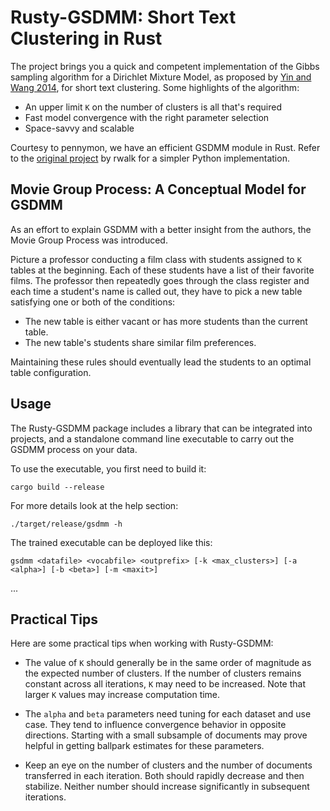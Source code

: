 
# Rusty-GSDMM: Short Text Clustering in Rust

The project brings you a quick and competent implementation of the Gibbs sampling algorithm for a Dirichlet Mixture Model, as proposed by [Yin and Wang 2014](https://pdfs.semanticscholar.org/058a/d0815ce350f0e7538e00868c762be78fe5ef.pdf), for short text clustering. Some highlights of the algorithm:
 - An upper limit `K` on the number of clusters is all that's required
 - Fast model convergence with the right parameter selection
 - Space-savvy and scalable

Courtesy to pennymon, we have an efficient GSDMM module in Rust. Refer to the [original project](https://github.com/rwalk/gsdmm) by rwalk for a simpler Python implementation.

## Movie Group Process: A Conceptual Model for GSDMM

As an effort to explain GSDMM with a better insight from the authors, the Movie Group Process was introduced.

Picture a professor conducting a film class with students assigned to `K` tables at the beginning. Each of these students have a list of their favorite films. The professor then repeatedly goes through the class register and each time a student's name is called out, they have to pick a new table satisfying one or both of the conditions:

- The new table is either vacant or has more students than the current table.
- The new table's students share similar film preferences.

Maintaining these rules should eventually lead the students to an optimal table configuration.

## Usage

The Rusty-GSDMM package includes a library that can be integrated into projects, and a standalone command line executable to carry out the GSDMM process on your data.

To use the executable, you first need to build it:
```shell
cargo build --release
```
For more details look at the help section:
```shell
./target/release/gsdmm -h
```
The trained executable can be deployed like this:
````
gsdmm <datafile> <vocabfile> <outprefix> [-k <max_clusters>] [-a <alpha>] [-b <beta>] [-m <maxit>]
````
...

## Practical Tips

Here are some practical tips when working with Rusty-GSDMM:

- The value of `K` should generally be in the same order of magnitude as the expected number of clusters. If the number of clusters remains constant across all iterations, `K` may need to be increased. Note that larger `K` values may increase computation time.

- The `alpha` and `beta` parameters need tuning for each dataset and use case. They tend to influence convergence behavior in opposite directions. Starting with a small subsample of documents may prove helpful in getting ballpark estimates for these parameters.

- Keep an eye on the number of clusters and the number of documents transferred in each iteration. Both should rapidly decrease and then stabilize. Neither number should increase significantly in subsequent iterations.
